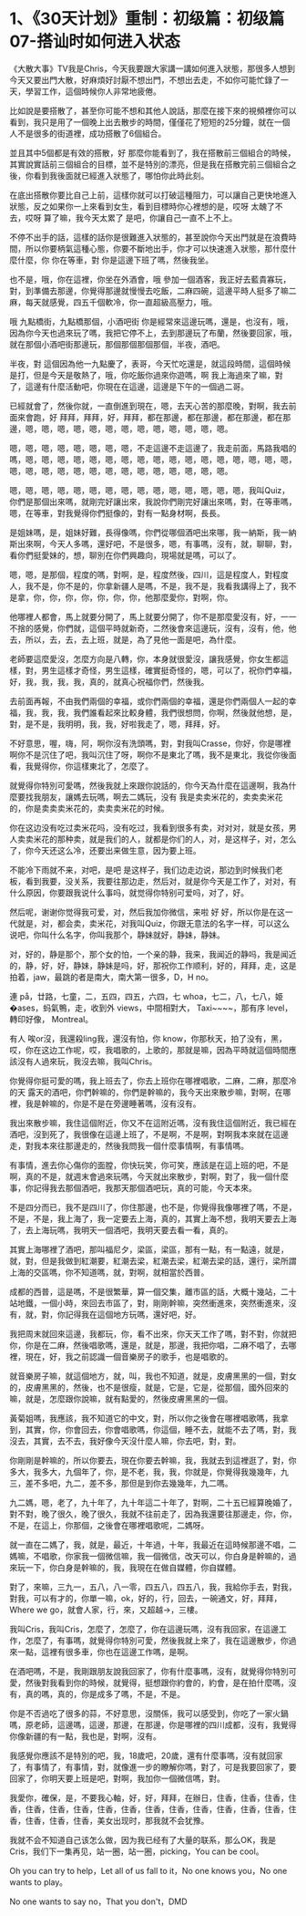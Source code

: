 # 1、《30天计划》重制：初级篇：初级篇07-搭讪时如何进入状态

《大散大事》TV我是Chris，今天我要跟大家講一講如何進入狀態，那很多人想到今天又要出門大散，好麻煩好討厭不想出門，不想出去走，不如你可能忙錄了一天，學習工作，這個時候你人非常地疲倦。

比如說是要搭散了，甚至你可能不想和其他人說話，那麼在接下來的視頻裡你可以看到，我只是用了一個晚上出去散步的時間，僅僅花了短短的25分鐘，就在一個人不是很多的街道裡，成功搭散了6個組合。

並且其中5個都是有效的搭散，好 那麼你能看到了，我在搭散前三個組合的時候，其實說實話前三個組合的目標，並不是特別的漂亮，但是我在搭散完前三個組合之後，你看到我後面就已經進入狀態了，哪怕你此時此刻。

在底出搭散你要比自己上前，這樣你就可以打破這種阻力，可以讓自己更快地進入狀態，反之如果你一上來看到女生，看到目標時你心裡想的是，哎呀 太醜了不去，哎呀 算了嘛，我今天太累了 是吧，你讓自己一直不上不上。

不停不出手的話，這樣的話你是很難進入狀態的，甚至說你今天出門就是在浪費時間，所以你要柄氣這種心態，你要不斷地出手，你才可以快速進入狀態，那什麼什麼什麼，你 你在等車，對 你是這邊下班了嗎，然後我坐。

也不是，哦，你在這裡，你坐在外酒會，哦 參加一個酒客，我正好去藍貴寡玩，對，到準備去那邊，你覺得那邊就慢慢去吃飯，二麻四碗，這邊平時人挺多了嘛二麻，每天就感覺，四五千個軟冷，你一直超級高壓力，哦。

哦 九點橋街，九點橋那個，小酒吧街 你是經常來這邊玩嗎，還是，也沒有，哦，因為你今天也過來玩了嗎，我把它停不上，去到那邊玩了布蘭，然後要回家，哦，就在那個小酒吧街那邊玩，那個那個那個那個，半夜，酒吧。

半夜，對 這個因為他一九點慶了，表哥，今天忙吃還是，就這段時間，這個時候是打，但是今天是敬熱了，哦，你吃飯你過來你遊嗎，啊 我上海過來了嘛，對了，這邊有什麼活動吧，你現在在這邊，這邊是下午的一個過二哥。

已經就會了，然後你就，一直倒進到現在，嗯，去天心苦的那麼晚，對啊，我去前面來會跑，好 拜拜，拜拜，好，拜拜，都在那邊，都在那邊，都在那邊，都在那邊，嗯，嗯，嗯，嗯，嗯，嗯，嗯，嗯，嗯，嗯，嗯，嗯，嗯。

嗯，嗯，嗯，嗯，嗯，嗯，嗯，嗯，不走這邊不走這邊了，我走前面，馬路我唱的嗎，嗯，嗯，嗯，嗯，嗯，嗯，嗯，嗯，嗯，嗯，嗯，嗯，嗯，嗯，嗯，嗯，嗯，嗯，嗯，嗯，嗯，嗯，嗯，嗯，嗯，嗯，嗯，嗯，嗯，嗯，嗯。

嗯，嗯，嗯，嗯，嗯，嗯，嗯，嗯，嗯，嗯，嗯，嗯，嗯，嗯，嗯，我叫Quiz，你們是那個出來嗎，就剛完好讓出來，我說你們剛完好讓出來嗎，對，在等車嗎，嗯，在等車，對我覺得你們挺像的，對有一點身材啊，長長。

是姐妹嗎，是，姐妹好難，長得像嗎，你們從哪個酒吧出來哪，我一納斯，我一納斯出來啊，今天人多嗎，還好吧，不是很多，嗯，有事嗎，沒有，就，聊聊，對，看你們挺愛妹的，想，聊別在你們興趣向，現場就是嗎，可以了。

嗯，嗯，是那個，程度的嗎，對啊，是，程度然後，四川，這是程度人，對程度人，我不是，你不是的，你拿新疆人是嗎，不是，我不是，我看我講得上了，我不是拿，你，你，你，你，你，你，你，他那麼愛你，對啊，你。

他哪裡人都會，馬上就要分開了，馬上就要分開了，你不是那麼愛沒有，好，一一不捨的感覺，你們就，這個平時就新奇，二然後會來這邊玩，沒有，沒有，他，他去，所以，去，去，去上班，就是，為了見他一面是吧，為什麼。

老師要這麼愛沒，怎麼方向是八轉，你，本身就很愛沒，讓我感覺，你女生都這樣，對，男生這樣才奇怪，男生這樣，確實挺奇怪的，嗯，可以了，祝你們幸福，好，我，我，我，我，真的，就真心祝福你們，然後我。

去前面再報，不由我們兩個的幸福，或你們兩個的幸福，還是你們兩個人一起的幸福，我，我，我，我們誰看起來比較身體，我們很想問，你啊，然後就他想，是，對，是不是，我明明，我，我，好啦我走了，嗯，拜拜，好。

不好意思，喔，嗨，阿，啊你沒有洗頭嗎，對，對我叫Crasse，你好，你是哪裡啊你不是沉住了吧，我叫沉住了呀，啊你不是東北了嗎，我不是東北，我從你後面看，我覺得你，你這樣東北了，怎麼了。

就覺得你特別可愛嗎，然後我就上來跟你說話的，你今天為什麼在這邊啊，我為什麼要找我朋友，讓媽去玩嗎，啊去二媽玩，没有 我是卖卖米花的，卖卖卖米花的，你是卖卖卖米花的，卖卖卖米花的时候。

你在这边没有吃过卖米花吗，没有吃过，我看到很多有卖，对对对，就是女孩，男人卖卖米花的那种卖，就是我们的人，就都是你们的人，对，是这样子，对，怎么了，你今天还这么冷，还要出来做生意，因为要上班。

不能冷下雨就不来，对吧，是吧 是这样子，我们边走边说，那边到时候我们老板，看到我要，没关系，我要往那边走，然后对，就是你今天是工作了，对对，有什么原因，你要跟我说什么事吗，就觉得你特别可爱吗，对了，好。

然后呢，谢谢你觉得我可爱，对，然后我加你微信，来啦 好 好，所以你是在这一代就是，对，都会卖，卖米花，对我叫Quiz，你跟无意法的名字一样，可以这么说吧，你叫什么名字，你叫我那个，静妹就好，静妹，静妹。

对，好的，静是那个，那个女的怕，一个亲的静，我来，我闻近的静吗，我是闻近的，静，好，好，静妹，静妹是吗，好，那祝你工作顺利，好的，拜拜，走，这是拍着，jaw，最跳的者是南大，南大第一很多，D，H no。

連 på，廿路，七童，二，五四，四五，六四，七 whoa，七二，八，七八，姫�ases，蚂氣鴨，走，收到外 views，中間相對大， Taxi~~~~，那有序 level，轉印好像， Montreal。

有人 唉or沒，我還殺ling我，還沒有怕，你 know，你那秋天，拍了没有，黑，哎，你在这边工作呢，哎，我唱歌的，上歌的，那就是嘛，因為平時就這個時間應該沒有人過來玩，我沒去嘛，我叫Chris。

你覺得你挺可愛的嗎，我上班去了，你去上班你在哪裡唱歌，二麻，二麻，那麼冷的天 露天的酒吧，你們幹嘛的，你們是幹嘛的，我今天出來散步嘛，對啊，在哪裡，我是幹嘛的，你是不是在旁邊睡著嗎，沒有沒有。

我出來散步嘛，我住這個附近，你又不在這附近嗎，沒有我住這個附近，我已經在酒吧，沒到死了，我很像在這邊上班了，不是啊，不是啊，對啊我本來就在這邊走，對我本來往那邊走的，然後我問我一個什麼事情啊，有事情嗎。

有事情，進去你心傷你的面膛，你快玩笑，你可笑，應該是在這上班的吧，不是啊，真的不是，就週末會過來玩嗎，今天就出來散步，對啊，對了，我一個什麼事，你記得我去那個酒吧，我那天那個酒吧玩，真的可能，今天本來。

不是四分而已，我不是四川了，你住那邊，也不是，你覺得我像哪裡了嗎，不是，不是，不是，我上海了，我一定要去上海，真的，其實上海不想，我明天要去上海了，去上海玩嗎，我明天一個酒吧，我明天要去看一看，真的。

其實上海哪裡了酒吧，那叫福尼夕，梁區，梁區，那有一點，有一點遠，就是，就，對，但是我做到紅潮要，紅潮去梁，紅潮去梁，紅潮去梁的話，還行，梁所謂上海的交區嗎，你不知道嗎，就，對啊，就相當於西普。

成都的西普，這是嗎，不是很繁華，算一個交集，離市區的話，大概十幾站，二十站地鐵，一個小時，來回去市區了，對，剛剛幹嘛，突然衝進來，突然衝進來，沒有，就，對，你記得我在這個地方玩嗎，還好吧，好。

我把周末就回來這邊，我都玩，你，看不出來，你天天工作了嗎，對不對，你就把你，你是在二麻，然後唱歌嗎，還是，就是，那邊，我把你唱，二麻不唱了，去哪裡，現在，好，我之前認識一個音樂房子的歌手，也是唱歌的。

就音樂房子嘛，就這個地方，就，叫，我也不知道，就是，皮膚黑黑的一個，對女的，皮膚黑黑的，然後，也不是很瘦，就是，它是，它是，從那個，國外回來的嘛，就是，怎麼跟你說嘛，就有點愛的，然後皮膚黑黑的一個。

黃菊姐嗎，我應該，我不知道它的中文，對，所以你之後會在哪裡唱歌嗎，我拿到，其實，你，你會回去，你會唱歌嗎，你這個，睡不去，就能不去了嗎，對，我沒去，其實，去不去，我好像今天沒什麼人嘛，你去吧，對，對。

你剛剛是幹嘛的，所以你要去，現在你要去幹嘛，我，我就去到這裡逛了，對，你多大，我多大，九個年了，你，是不老，我，我，你就是，你覺得我幾幾年，九三，差不多吧，九二，差不多，那但是到你去幾幾年，九二嗎。

九二媽，嗯，老了，九十年了，九十年這二十年了，對啊，二十五已經算晚婚了，對不對，晚了很久，晚了很久，我就不往前走了，因為我還要往那邊走，你，你，不是，在這上，你那個，之後會在哪裡唱歌呢，二媽呀。

就一直在二媽了，我，就是，最近，十年過，十年，我最近在這時候那邊不唱，二媽嘛，不唱歌，你家我一個微信嘛，我一個微信，改天可以，你白身是幹嘛的，過來玩一下，你白身是幹嘛的，我，我現在在做自媒體，你自媒體。

對了，來嘛，三九一，五八，八一零，四五八，四五八，我，我給你手去，對我，對我，可以有才的，你單一嘛，ok，好的，行，回去，一碗通文，好，拜拜， Where we go，就會人家，行，來，又超越→，三樓。

我叫Cris，我叫Cris，怎麼了，怎麼了，你在這邊玩嗎，沒有我回家，在這邊工作，怎麼了，有事嗎，就覺得你特別可愛，然後我就上來了，我在這邊散步，你過來一點，這裡有很多車，你也在這邊工作嗎，是啊。

在酒吧嗎，不是，我剛跟朋友說我回家了，你有什麼事嗎，沒有，就覺得你特別可愛，然後對我看到你的時候，就覺得，挺想跟你約會的，約會，是在拍什麼嗎，沒有，真的嗎，真的，你是成多了嗎，不是，不是。

你是不否過吃了很多的蒜，不好意思，沒關係，我可以感受到，你吃了一家火鍋嗎，原老師，這邊嗎，這邊，那邊，在那邊，你是哪裡的四川成都，沒有，我覺得你像新疆的有一點，我也是，對啊，沒有。

我感覺你應該不是特別的吧，我，18歲吧，20歲，還有什麼事嗎，沒有就回家了，有事情了，有事情，對，就像進一步的瞭解你嗎，對了，可是我要回家了，要回家了，你明天要上班是吧，對啊，我加你一個微信嗎，對。

我愛你，確保，是，不要我心軸，好，好，拜拜，在辦日，住香，住香，住香，住香，住香，住香，住香，住香，住香，住香，住香，住香，住香，住香，住香，住香，住香，住香，住香，美女出现时，那我就不会犹豫。

我就不会不知道自己该怎么做，因为我已经有了大量的联系，那么OK，我是Cris，我们下一集再见，站一圈，站一圈，picking，You can be cool。

Oh you can try to help，Let all of us fall to it，No one knows you，No one wants to play。

No one wants to say no，That you don't，DMD